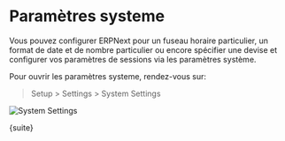 # Paramètres systeme

Vous pouvez configurer ERPNext pour un fuseau horaire particulier, un format de date et de nombre particulier ou encore 
spécifier une devise et configurer vos paramètres de sessions via les paramètres système.

Pour ouvrir les paramètres systeme, rendez-vous sur:

> Setup > Settings > System Settings

<img class="screenshot" alt="System Settings" src="{{docs_base_url}}/assets/img/setup/settings/system-settings.png">

{suite}

